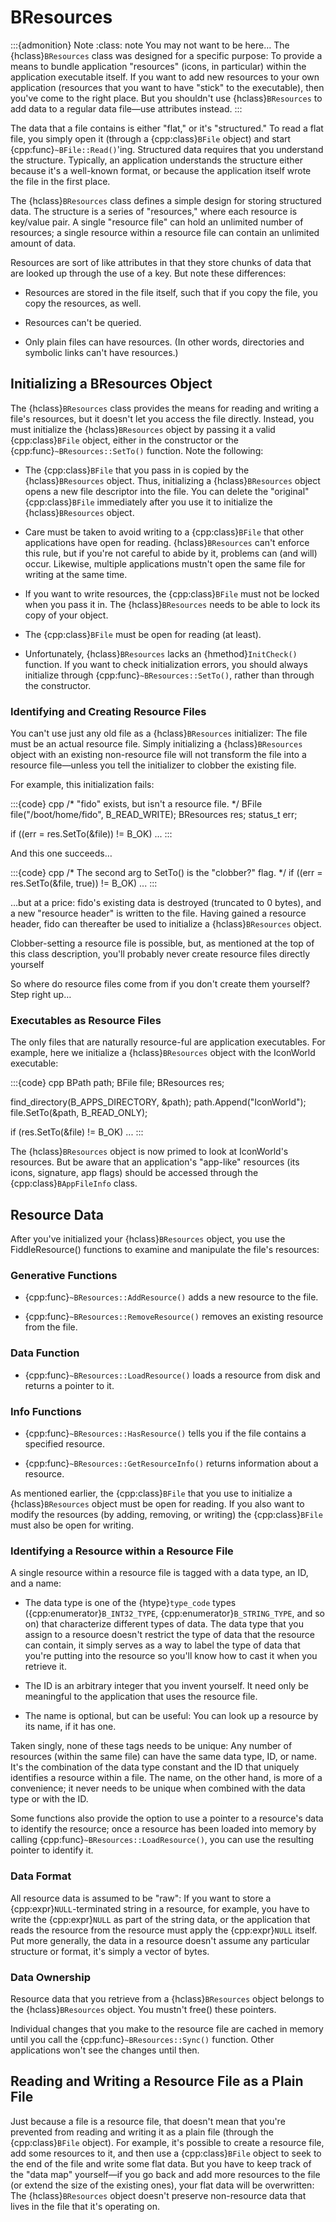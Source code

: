 # BResources

:::{admonition} Note
:class: note
You may not want to be here… The {hclass}`BResources` class was designed
for a specific purpose: To provide a means to bundle application
"resources" (icons, in particular) within the application executable
itself. If you want to add new resources to your own application (resources
that you want to have "stick" to the executable), then you've come to the
right place. But you shouldn't use {hclass}`BResources` to add data to a
regular data file—use attributes instead.
:::

The data that a file contains is either "flat," or it's "structured." To
read a flat file, you simply open it (through a {cpp:class}`BFile` object)
and start {cpp:func}`~BFile::Read()`'ing. Structured data requires that you
understand the structure. Typically, an application understands the
structure either because it's a well-known format, or because the
application itself wrote the file in the first place.

The {hclass}`BResources` class defines a simple design for storing
structured data. The structure is a series of "resources," where each
resource is key/value pair. A single "resource file" can hold an unlimited
number of resources; a single resource within a resource file can contain
an unlimited amount of data.

Resources are sort of like attributes in that they store chunks of data
that are looked up through the use of a key. But note these differences:

- Resources are stored in the file itself, such that if you copy the file,
  you copy the resources, as well.

- Resources can't be queried.

- Only plain files can have resources. (In other words, directories and
  symbolic links can't have resources.)

## Initializing a BResources Object

The {hclass}`BResources` class provides the means for reading and writing a
file's resources, but it doesn't let you access the file directly. Instead,
you must initialize the {hclass}`BResources` object by passing it a valid
{cpp:class}`BFile` object, either in the constructor or the
{cpp:func}`~BResources::SetTo()` function. Note the following:

- The {cpp:class}`BFile` that you pass in is copied by the
  {hclass}`BResources` object. Thus, initializing a {hclass}`BResources`
  object opens a new file descriptor into the file. You can delete the
  "original" {cpp:class}`BFile` immediately after you use it to initialize
  the {hclass}`BResources` object.

- Care must be taken to avoid writing to a {cpp:class}`BFile` that other
  applications have open for reading. {hclass}`BResources` can't enforce
  this rule, but if you're not careful to abide by it, problems can (and
  will) occur. Likewise, multiple applications mustn't open the same file
  for writing at the same time.

- If you want to write resources, the {cpp:class}`BFile` must not be locked
  when you pass it in. The {hclass}`BResources` needs to be able to lock
  its copy of your object.

- The {cpp:class}`BFile` must be open for reading (at least).

- Unfortunately, {hclass}`BResources` lacks an {hmethod}`InitCheck()`
  function. If you want to check initialization errors, you should always
  initialize through {cpp:func}`~BResources::SetTo()`, rather than through
  the constructor.

### Identifying and Creating Resource Files

You can't use just any old file as a {hclass}`BResources` initializer: The
file must be an actual resource file. Simply initializing a
{hclass}`BResources` object with an existing non-resource file will not
transform the file into a resource file—unless you tell the initializer to
clobber the existing file.

For example, this initialization fails:

:::{code} cpp
/* "fido" exists, but isn't a resource file. */
BFile file("/boot/home/fido", B_READ_WRITE);
BResources res;
status_t err;

if ((err = res.SetTo(&file)) != B_OK)
...
:::

And this one succeeds…

:::{code} cpp
/* The second arg to SetTo() is the "clobber?" flag. */
if ((err = res.SetTo(&file, true)) != B_OK)
...
:::

…but at a price: fido's existing data is destroyed (truncated to 0 bytes),
and a new "resource header" is written to the file. Having gained a
resource header, fido can thereafter be used to initialize a
{hclass}`BResources` object.

Clobber-setting a resource file is possible, but, as mentioned at the top
of this class description, you'll probably never create resource files
directly yourself

So where do resource files come from if you don't create them yourself?
Step right up…

### Executables as Resource Files

The only files that are naturally resource-ful are application executables.
For example, here we initialize a {hclass}`BResources` object with the
IconWorld executable:

:::{code} cpp
BPath path;
BFile file;
BResources res;

find_directory(B_APPS_DIRECTORY, &path);
path.Append("IconWorld");
file.SetTo(&path, B_READ_ONLY);

if (res.SetTo(&file) != B_OK)
   ...
:::

The {hclass}`BResources` object is now primed to look at IconWorld's
resources. But be aware that an application's "app-like" resources (its
icons, signature, app flags) should be accessed through the
{cpp:class}`BAppFileInfo` class.

## Resource Data

After you've initialized your {hclass}`BResources` object, you use the
FiddleResource() functions to examine and manipulate the file's resources:

### Generative Functions

- {cpp:func}`~BResources::AddResource()` adds a new resource to the file.

- {cpp:func}`~BResources::RemoveResource()` removes an existing resource
  from the file.

### Data Function

- {cpp:func}`~BResources::LoadResource()` loads a resource from disk and
  returns a pointer to it.

### Info Functions

- {cpp:func}`~BResources::HasResource()` tells you if the file contains a
  specified resource.

- {cpp:func}`~BResources::GetResourceInfo()` returns information about a
  resource.

As mentioned earlier, the {cpp:class}`BFile` that you use to initialize a
{hclass}`BResources` object must be open for reading. If you also want to
modify the resources (by adding, removing, or writing) the
{cpp:class}`BFile` must also be open for writing.

### Identifying a Resource within a Resource File

A single resource within a resource file is tagged with a data type, an ID,
and a name:

- The data type is one of the {htype}`type_code` types
  ({cpp:enumerator}`B_INT32_TYPE`, {cpp:enumerator}`B_STRING_TYPE`, and so
  on) that characterize different types of data. The data type that you
  assign to a resource doesn't restrict the type of data that the resource
  can contain, it simply serves as a way to label the type of data that
  you're putting into the resource so you'll know how to cast it when you
  retrieve it.

- The ID is an arbitrary integer that you invent yourself. It need only be
  meaningful to the application that uses the resource file.

- The name is optional, but can be useful: You can look up a resource by
  its name, if it has one.

Taken singly, none of these tags needs to be unique: Any number of
resources (within the same file) can have the same data type, ID, or name.
It's the combination of the data type constant and the ID that uniquely
identifies a resource within a file. The name, on the other hand, is more
of a convenience; it never needs to be unique when combined with the data
type or with the ID.

Some functions also provide the option to use a pointer to a resource's
data to identify the resource; once a resource has been loaded into memory
by calling {cpp:func}`~BResources::LoadResource()`, you can use the
resulting pointer to identify it.

### Data Format

All resource data is assumed to be "raw": If you want to store a
{cpp:expr}`NULL`-terminated string in a resource, for example, you have to
write the {cpp:expr}`NULL` as part of the string data, or the application
that reads the resource from the resource must apply the {cpp:expr}`NULL`
itself. Put more generally, the data in a resource doesn't assume any
particular structure or format, it's simply a vector of bytes.

### Data Ownership

Resource data that you retrieve from a {hclass}`BResources` object belongs
to the {hclass}`BResources` object. You mustn't free() these pointers.

Individual changes that you make to the resource file are cached in memory
until you call the {cpp:func}`~BResources::Sync()` function. Other
applications won't see the changes until then.

## Reading and Writing a Resource File as a Plain File

Just because a file is a resource file, that doesn't mean that you're
prevented from reading and writing it as a plain file (through the
{cpp:class}`BFile` object). For example, it's possible to create a resource
file, add some resources to it, and then use a {cpp:class}`BFile` object to
seek to the end of the file and write some flat data. But you have to keep
track of the "data map" yourself—if you go back and add more resources to
the file (or extend the size of the existing ones), your flat data will be
overwritten: The {hclass}`BResources` object doesn't preserve non-resource
data that lives in the file that it's operating on.

